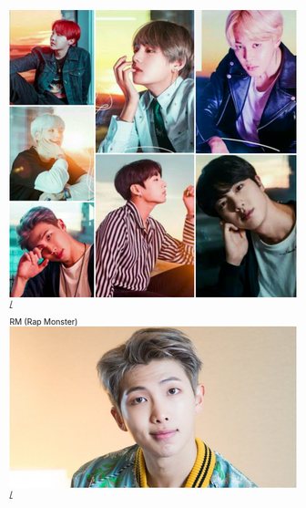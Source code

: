 [<img src="IMG_20180214_184831.jpg" alt="hi" class="inline">/](BTS.md)

RM (Rap Monster)
[<img src="40769bf6-d740-11e8-a41d-3d2712b32637_1280x720_171954.jpg" alt="hi" class="online">/](BTS.md)
